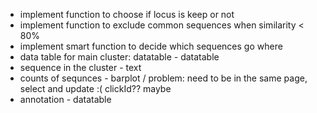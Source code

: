 * implement function to choose if locus is keep or not
* implement function to exclude common sequences when similarity < 80%
* implement smart function to decide which sequences go where
* data table for main cluster: datatable - datatable
* sequence in the cluster - text
* counts of sequnces - barplot / problem: need to be in the same page, select and update :( clickId?? maybe
* annotation - datatable
